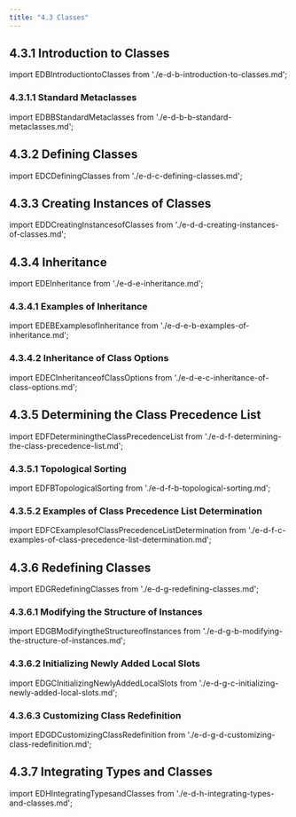 ```yaml
---
title: "4.3 Classes"
---
```


## 4.3.1 Introduction to Classes

import EDBIntroductiontoClasses from './e-d-b-introduction-to-classes.md';
<EDBIntroductiontoClasses />
### 4.3.1.1 Standard Metaclasses

import EDBBStandardMetaclasses from './e-d-b-b-standard-metaclasses.md';
<EDBBStandardMetaclasses />
## 4.3.2 Defining Classes

import EDCDefiningClasses from './e-d-c-defining-classes.md';
<EDCDefiningClasses />
## 4.3.3 Creating Instances of Classes

import EDDCreatingInstancesofClasses from './e-d-d-creating-instances-of-classes.md';
<EDDCreatingInstancesofClasses />
## 4.3.4 Inheritance

import EDEInheritance from './e-d-e-inheritance.md';
<EDEInheritance />
### 4.3.4.1 Examples of Inheritance

import EDEBExamplesofInheritance from './e-d-e-b-examples-of-inheritance.md';
<EDEBExamplesofInheritance />
### 4.3.4.2 Inheritance of Class Options

import EDECInheritanceofClassOptions from './e-d-e-c-inheritance-of-class-options.md';
<EDECInheritanceofClassOptions />
## 4.3.5 Determining the Class Precedence List

import EDFDeterminingtheClassPrecedenceList from './e-d-f-determining-the-class-precedence-list.md';
<EDFDeterminingtheClassPrecedenceList />
### 4.3.5.1 Topological Sorting

import EDFBTopologicalSorting from './e-d-f-b-topological-sorting.md';
<EDFBTopologicalSorting />
### 4.3.5.2 Examples of Class Precedence List Determination

import EDFCExamplesofClassPrecedenceListDetermination from './e-d-f-c-examples-of-class-precedence-list-determination.md';
<EDFCExamplesofClassPrecedenceListDetermination />
## 4.3.6 Redefining Classes

import EDGRedefiningClasses from './e-d-g-redefining-classes.md';
<EDGRedefiningClasses />
### 4.3.6.1 Modifying the Structure of Instances

import EDGBModifyingtheStructureofInstances from './e-d-g-b-modifying-the-structure-of-instances.md';
<EDGBModifyingtheStructureofInstances />
### 4.3.6.2 Initializing Newly Added Local Slots

import EDGCInitializingNewlyAddedLocalSlots from './e-d-g-c-initializing-newly-added-local-slots.md';
<EDGCInitializingNewlyAddedLocalSlots />
### 4.3.6.3 Customizing Class Redefinition

import EDGDCustomizingClassRedefinition from './e-d-g-d-customizing-class-redefinition.md';
<EDGDCustomizingClassRedefinition />
## 4.3.7 Integrating Types and Classes

import EDHIntegratingTypesandClasses from './e-d-h-integrating-types-and-classes.md';
<EDHIntegratingTypesandClasses />
